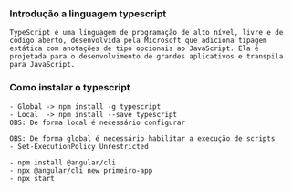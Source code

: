 ### Introdução a linguagem typescript
    TypeScript é uma linguagem de programação de alto nível, livre e de código aberto, desenvolvida pela Microsoft que adiciona tipagem estática com anotações de tipo opcionais ao JavaScript. Ela é projetada para o desenvolvimento de grandes aplicativos e transpila para JavaScript.

### Como instalar o typescript
    - Global -> npm install -g typescript
    - Local  -> npm install --save typescript
    OBS: De forma local é necessário configurar

    OBS: De forma global é necessário habilitar a execução de scripts
    - Set-ExecutionPolicy Unrestricted

    - npm install @angular/cli
    - npx @angular/cli new primeiro-app
    - npx start
